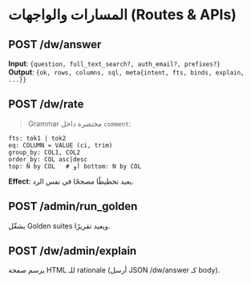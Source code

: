 # المسارات والواجهات (Routes & APIs)

## POST /dw/answer
**Input**: `{question, full_text_search?, auth_email?, prefixes?}`  
**Output**: `{ok, rows, columns, sql, meta{intent, fts, binds, explain, ...}}`

## POST /dw/rate
> Grammar مختصرة داخل `comment`:
```
fts: tok1 | tok2
eq: COLUMN = VALUE (ci, trim)
group_by: COL1, COL2
order_by: COL asc|desc
top: N by COL   # أو bottom: N by COL
```
**Effect**: يعيد تخطيطًا مصححًا في نفس الرد.

## POST /admin/run_golden
يشغّل Golden suites ويعيد تقريرًا.

## POST /dw/admin/explain
يرسم صفحة HTML للـ rationale (أرسل JSON /dw/answer كـ body).
